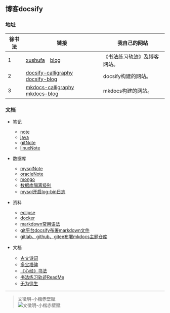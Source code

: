
## 博客docsify

### 地址


| **徐书法** | 链接    |  我自己的网站  |
| ---  | ------------- |  ------------- |
| 1    | [xushufa]( http://xushufa.cn ) &ensp; [blog]( http://blog.xushufa.cn ) | 《书法练习轨迹》及博客网站。     |
| 2    | [docsify-calligraphy]( http://docsify-calligraphy.xushufa.cn ) &ensp; [docsify-blog]( http://docsify-blog.xushufa.cn ) | docsify构建的网站。 |
| 3    | [mkdocs-calligraphy]( http://mkdocs-calligraphy.xushufa.cn ) &ensp; [mkdocs-blog]( http://mkdocs-blog.xushufa.cn )     | mkdocs构建的网站。  |


### 文档

- 笔记
  - [note](笔记/note.md)
  - [java](笔记/java.md)
  - [gitNote](笔记/gitNote.md)
  - [linuxNote](笔记/linuxNote-x.md)

- 数据库  
  - [mysqlNote](数据库/mysqlNote.md)
  - [oracleNote](数据库/oracleNote.md)
  - [mongo](数据库/mongo.md)
  - [数据库隔离级别](数据库/数据库隔离级别.md)
  - [mysql开启log-bin日志](数据库/mysql开启log-bin日志.md)

- 资料
  - [eclipse](资料/eclipse.md)
  - [docker](资料/docker.md)
  - [markdown常用语法](资料/markdown常用语法.md)
  - [git平台docsify布署markdown文件](资料/git平台docsify布署markdown文件.md)
  - [gitlab、github、gitee布署mkdocs主题仓库](资料/gitlab、github、gitee布署mkdocs主题仓库.md)
	
- 文档
  - [古文诗词](文档/古文诗词.md)
  - [多宝塔碑](文档/多宝塔碑.md)
  - [《心经》书法](文档/《心经》书法.md)
  - [书法练习轨迹ReadMe](文档/书法练习轨迹ReadMe.md)
  - [无为徐生](文档/无为徐生.md)



---
	
> 文徵明-小楷赤壁赋 <br/>
![文徵明-小楷赤壁赋]( https://xyqin.coding.net/p/my/d/imgs/git/raw/master/other/文徵明-小楷赤壁赋.jpg )

